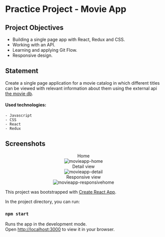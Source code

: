 # Practice Project - Movie App

## Project Objectives

- Building a single page app with React, Redux and CSS.
- Working with an API.
- Learning and applying Git Flow.
- Responsive design.

## Statement

Create a single page application for a movie catalog in which different titles can be viewed with relevant information about them using the external api [the movie db](https://developers.themoviedb.org/).

#### Used technologies:

    - Javascript
    - CSS
    - React
    - Redux
    
 ## Screenshots
<p align='center'>
  Home
  </br>
    <img src='https://res.cloudinary.com/ddkurzft6/image/upload/v1655573712/movieapp/home_1_prcfrs.jpg' alt='movieapp-home' />
  </br>
  Detail view
  </br>
  <img src='https://res.cloudinary.com/ddkurzft6/image/upload/v1655573711/movieapp/detail_2_z18mga.jpg' alt='movieapp-detail' />
  </br>
  Responsive view
  </br>
  <img src='https://res.cloudinary.com/ddkurzft6/image/upload/v1655573711/movieapp/detail_responsive_1_gzn5is.jpg' alt='movieapp-responsivehome' />
</p>

This project was bootstrapped with [Create React App](https://github.com/facebook/create-react-app).

In the project directory, you can run:

### `npm start`

Runs the app in the development mode.\
Open [http://localhost:3000](http://localhost:3000) to view it in your browser.

